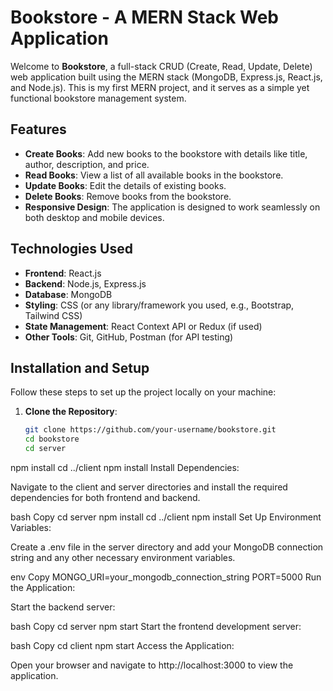 # Bookstore - A MERN Stack Web Application

Welcome to **Bookstore**, a full-stack CRUD (Create, Read, Update, Delete) web application built using the MERN stack (MongoDB, Express.js, React.js, and Node.js). This is my first MERN project, and it serves as a simple yet functional bookstore management system.

## Features

- **Create Books**: Add new books to the bookstore with details like title, author, description, and price.
- **Read Books**: View a list of all available books in the bookstore.
- **Update Books**: Edit the details of existing books.
- **Delete Books**: Remove books from the bookstore.
- **Responsive Design**: The application is designed to work seamlessly on both desktop and mobile devices.

## Technologies Used

- **Frontend**: React.js
- **Backend**: Node.js, Express.js
- **Database**: MongoDB
- **Styling**: CSS (or any library/framework you used, e.g., Bootstrap, Tailwind CSS)
- **State Management**: React Context API or Redux (if used)
- **Other Tools**: Git, GitHub, Postman (for API testing)

## Installation and Setup

Follow these steps to set up the project locally on your machine:

1. **Clone the Repository**:
   ```bash
   git clone https://github.com/your-username/bookstore.git
   cd bookstore
   cd server
  npm install
  cd ../client
  npm install
  Install Dependencies:

Navigate to the client and server directories and install the required dependencies for both frontend and backend.

bash
Copy
cd server
npm install
cd ../client
npm install
Set Up Environment Variables:

Create a .env file in the server directory and add your MongoDB connection string and any other necessary environment variables.

env
Copy
MONGO_URI=your_mongodb_connection_string
PORT=5000
Run the Application:

Start the backend server:

bash
Copy
cd server
npm start
Start the frontend development server:

bash
Copy
cd client
npm start
Access the Application:

Open your browser and navigate to http://localhost:3000 to view the application.
